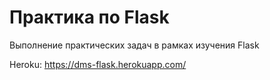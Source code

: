 # Практика по Flask
Выполнение практических задач в рамках изучения Flask

Heroku: https://dms-flask.herokuapp.com/
